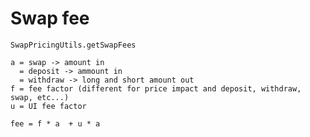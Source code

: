 # Swap fee

`SwapPricingUtils.getSwapFees`

```
a = swap -> amount in
  = deposit -> ammount in
  = withdraw -> long and short amount out
f = fee factor (different for price impact and deposit, withdraw, swap, etc...)
u = UI fee factor

fee = f * a  + u * a
```
